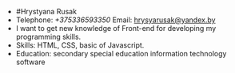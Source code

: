 * #Hrystyana Rusak
* Telephone: *+375336593350*
Email: hrysyarusak@yandex.by
* I want to get new knowledge of Front-end for developing my programming skills.
* Skills: HTML, CSS, basic of Javascript.
* Education: secondary special education information technology software 
